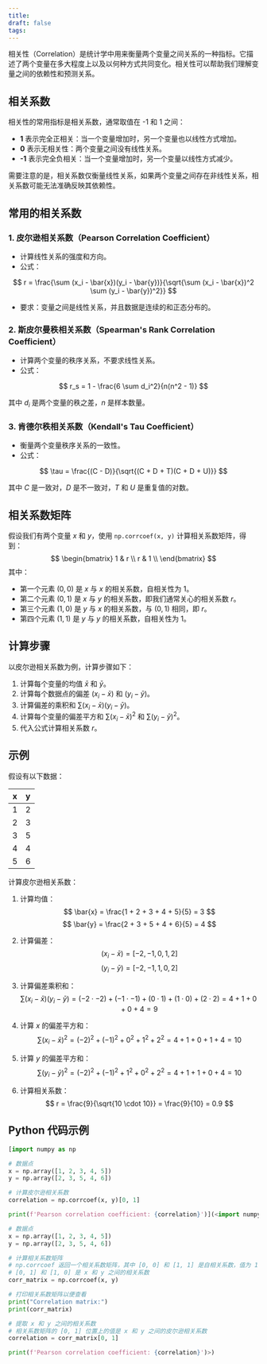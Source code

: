 ```yaml
---
title: 
draft: false
tags:
---
```

相关性（Correlation）是统计学中用来衡量两个变量之间关系的一种指标。它描述了两个变量在多大程度上以及以何种方式共同变化。相关性可以帮助我们理解变量之间的依赖性和预测关系。

## 相关系数

相关性的常用指标是相关系数，通常取值在 -1 和 1 之间：

- **1** 表示完全正相关：当一个变量增加时，另一个变量也以线性方式增加。
- **0** 表示无相关性：两个变量之间没有线性关系。
- **-1** 表示完全负相关：当一个变量增加时，另一个变量以线性方式减少。

需要注意的是，相关系数仅衡量线性关系，如果两个变量之间存在非线性关系，相关系数可能无法准确反映其依赖性。

## 常用的相关系数

### 1. 皮尔逊相关系数（Pearson Correlation Coefficient）

- 计算线性关系的强度和方向。
- 公式：

$$
r = \frac{\sum (x_i - \bar{x})(y_i - \bar{y})}{\sqrt{\sum (x_i - \bar{x})^2 \sum (y_i - \bar{y})^2}}
$$

- 要求：变量之间是线性关系，并且数据是连续的和正态分布的。

### 2. 斯皮尔曼秩相关系数（Spearman's Rank Correlation Coefficient）

- 计算两个变量的秩序关系，不要求线性关系。
- 公式：

$$
r_s = 1 - \frac{6 \sum d_i^2}{n(n^2 - 1)}
$$

其中 $d_i$ 是两个变量的秩之差，$n$ 是样本数量。

### 3. 肯德尔秩相关系数（Kendall's Tau Coefficient）

- 衡量两个变量秩序关系的一致性。
- 公式：

$$
\tau = \frac{(C - D)}{\sqrt{(C + D + T)(C + D + U)}}
$$

其中 $C$ 是一致对，$D$ 是不一致对，$T$ 和 $U$ 是重复值的对数。

## 相关系数矩阵

假设我们有两个变量 $x$ 和 $y$，使用 `np.corrcoef(x, y)` 计算相关系数矩阵，得到： 
$$ 
\begin{bmatrix} 1 & r \\ r & 1 \\ \end{bmatrix} 
$$ 其中： 
- 第一个元素 $(0, 0)$ 是 $x$ 与 $x$ 的相关系数，自相关性为 1。 
- 第二个元素 $(0, 1)$ 是 $x$ 与 $y$ 的相关系数，即我们通常关心的相关系数 $r$。 
- 第三个元素 $(1, 0)$ 是 $y$ 与 $x$ 的相关系数，与 $(0, 1)$ 相同，即 $r$。 
- 第四个元素 $(1, 1)$ 是 $y$ 与 $y$ 的相关系数，自相关性为 1。

## 计算步骤

以皮尔逊相关系数为例，计算步骤如下：

1. 计算每个变量的均值 $\bar{x}$ 和 $\bar{y}$。
2. 计算每个数据点的偏差 $(x_i - \bar{x})$ 和 $(y_i - \bar{y})$。
3. 计算偏差的乘积和 $\sum (x_i - \bar{x})(y_i - \bar{y})$。
4. 计算每个变量的偏差平方和 $\sum (x_i - \bar{x})^2$ 和 $\sum (y_i - \bar{y})^2$。
5. 代入公式计算相关系数 $r$。

## 示例

假设有以下数据：

| x  | y  |
|----|----|
| 1  | 2  |
| 2  | 3  |
| 3  | 5  |
| 4  | 4  |
| 5  | 6  |

计算皮尔逊相关系数：

1. 计算均值：
   $$
   \bar{x} = \frac{1 + 2 + 3 + 4 + 5}{5} = 3
   $$
   $$
   \bar{y} = \frac{2 + 3 + 5 + 4 + 6}{5} = 4
   $$

2. 计算偏差：
   $$
   (x_i - \bar{x}) = [-2, -1, 0, 1, 2]
   $$
   $$
   (y_i - \bar{y}) = [-2, -1, 1, 0, 2]
   $$

3. 计算偏差乘积和：
   $$
   \sum (x_i - \bar{x})(y_i - \bar{y}) = (-2 \cdot -2) + (-1 \cdot -1) + (0 \cdot 1) + (1 \cdot 0) + (2 \cdot 2) = 4 + 1 + 0 + 0 + 4 = 9
   $$

4. 计算 $x$ 的偏差平方和：
   $$
   \sum (x_i - \bar{x})^2 = (-2)^2 + (-1)^2 + 0^2 + 1^2 + 2^2 = 4 + 1 + 0 + 1 + 4 = 10
   $$

5. 计算 $y$ 的偏差平方和：
   $$
   \sum (y_i - \bar{y})^2 = (-2)^2 + (-1)^2 + 1^2 + 0^2 + 2^2 = 4 + 1 + 1 + 0 + 4 = 10
   $$

6. 计算相关系数：
   $$
   r = \frac{9}{\sqrt{10 \cdot 10}} = \frac{9}{10} = 0.9
   $$

## Python 代码示例

```python
[import numpy as np

# 数据点
x = np.array([1, 2, 3, 4, 5])
y = np.array([2, 3, 5, 4, 6])

# 计算皮尔逊相关系数
correlation = np.corrcoef(x, y)[0, 1]

print(f'Pearson correlation coefficient: {correlation}')](<import numpy as np

# 数据点
x = np.array([1, 2, 3, 4, 5])
y = np.array([2, 3, 5, 4, 6])

# 计算相关系数矩阵
# np.corrcoef 返回一个相关系数矩阵，其中 [0, 0] 和 [1, 1] 是自相关系数，值为 1
# [0, 1] 和 [1, 0] 是 x 和 y 之间的相关系数
corr_matrix = np.corrcoef(x, y)

# 打印相关系数矩阵以便查看
print("Correlation matrix:")
print(corr_matrix)

# 提取 x 和 y 之间的相关系数
# 相关系数矩阵的 [0, 1] 位置上的值是 x 和 y 之间的皮尔逊相关系数
correlation = corr_matrix[0, 1]

print(f'Pearson correlation coefficient: {correlation}')>)
```

